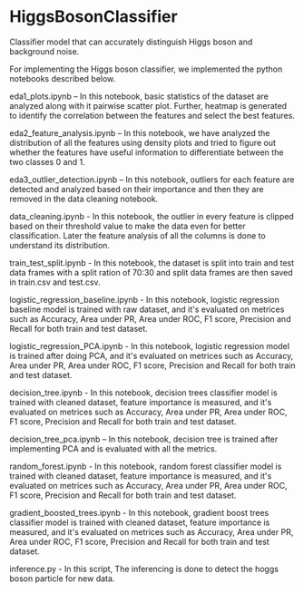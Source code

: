 # HiggsBosonClassifier
Classifier model that can accurately distinguish Higgs boson and background noise.

For implementing the Higgs boson classifier, we implemented the python notebooks described below.

eda1_plots.ipynb – In this notebook, basic statistics of the dataset are analyzed along with it pairwise scatter plot. Further, heatmap is generated to identify the correlation between the features and select the best features. 

 eda2_feature_analysis.ipynb – In this notebook, we have analyzed the distribution of all the features using density plots and tried to figure out whether the features have useful information to differentiate between the two classes 0 and 1. 

eda3_outlier_detection.ipynb – In this notebook, outliers for each feature are detected and analyzed based on their importance and then they are removed in the data cleaning notebook. 

data_cleaning.ipynb - In this notebook, the outlier in every feature is clipped based on their threshold value to make the data even for better classification. Later the feature analysis of all the columns is done to understand its distribution. 

train_test_split.ipynb - In this notebook, the dataset is split into train and test data frames with a split ration of 70:30 and split data frames are then saved in train.csv and test.csv. 

logistic_regression_baseline.ipynb - In this notebook, logistic regression baseline model is trained with raw dataset, and it's evaluated on metrices such as Accuracy, Area under PR, Area under ROC, F1 score, Precision and Recall for both train and test dataset. 

logistic_regression_PCA.ipynb - In this notebook, logistic regression model is trained after doing PCA, and it's evaluated on metrices such as Accuracy, Area under PR, Area under ROC, F1 score, Precision and Recall for both train and test dataset. 

decision_tree.ipynb - In this notebook, decision trees classifier model is trained with cleaned dataset, feature importance is measured, and it's evaluated on metrices such as Accuracy, Area under PR, Area under ROC, F1 score, Precision and Recall for both train and test dataset. 

decision_tree_pca.ipynb – In this notebook, decision tree is trained after implementing PCA and is evaluated with all the metrics. 

random_forest.ipynb - In this notebook, random forest classifier model is trained with cleaned dataset, feature importance is measured, and it's evaluated on metrices such as Accuracy, Area under PR, Area under ROC, F1 score, Precision and Recall for both train and test dataset. 

gradient_boosted_trees.ipynb - In this notebook, gradient boost trees classifier model is trained with cleaned dataset, feature importance is measured, and it's evaluated on metrices such as Accuracy, Area under PR, Area under ROC, F1 score, Precision and Recall for both train and test dataset. 

inference.py - In this script, The inferencing is done to detect the hoggs boson particle for new data.
